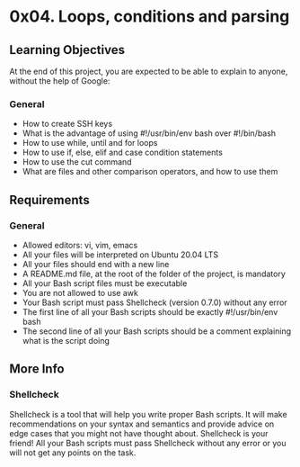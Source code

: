 # 0x04. Loops, conditions and parsing

## Learning Objectives

At the end of this project, you are expected to be able to explain to anyone, without the help of Google:
### General

   - How to create SSH keys
   - What is the advantage of using #!/usr/bin/env bash over #!/bin/bash
   - How to use while, until and for loops
   - How to use if, else, elif and case condition statements
   - How to use the cut command
   - What are files and other comparison operators, and how to use them

## Requirements
### General

   - Allowed editors: vi, vim, emacs
   - All your files will be interpreted on Ubuntu 20.04 LTS
   - All your files should end with a new line
   - A README.md file, at the root of the folder of the project, is mandatory
   - All your Bash script files must be executable
   - You are not allowed to use awk
   - Your Bash script must pass Shellcheck (version 0.7.0) without any error
   - The first line of all your Bash scripts should be exactly #!/usr/bin/env bash
   - The second line of all your Bash scripts should be a comment explaining what is the script doing

## More Info
### Shellcheck

Shellcheck is a tool that will help you write proper Bash scripts. It will make recommendations on your syntax and semantics and provide advice on edge cases that you might not have thought about. Shellcheck is your friend! All your Bash scripts must pass Shellcheck without any error or you will not get any points on the task.
